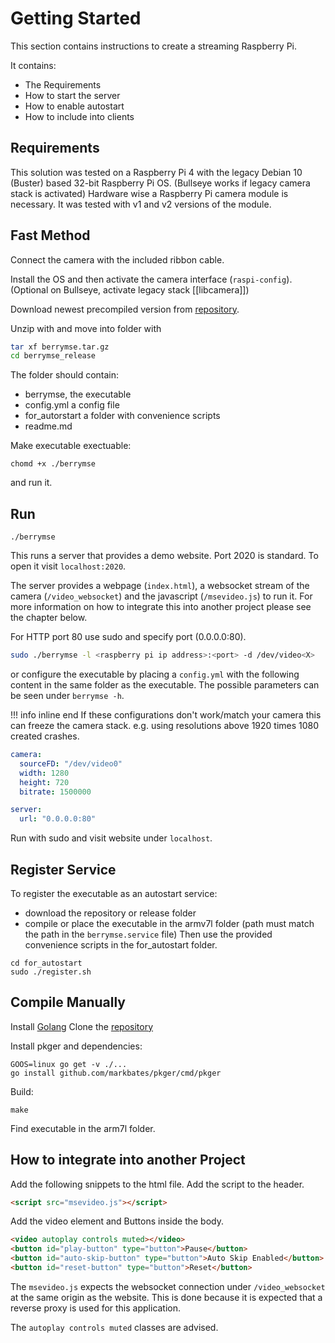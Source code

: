 # Getting Started

This section contains instructions to create a streaming Raspberry Pi.

It contains:
- The Requirements
- How to start the server
- How to enable autostart
- How to include into clients

## Requirements
This solution was tested on a Raspberry Pi 4 with the legacy Debian 10 (Buster) based 32-bit Raspberry Pi OS.
(Bullseye works if legacy camera stack is activated)
Hardware wise a Raspberry Pi camera module is necessary. It was tested with v1 and v2 versions of the module.

## Fast Method
Connect the camera with the included ribbon cable. 

Install the OS and then activate the camera interface (`raspi-config`). (Optional on Bullseye, activate legacy stack [[libcamera]])

Download newest precompiled version from [repository](https://github.com/Ch3ri0ur/berrymse/releases).

Unzip with and move into folder with

``` bash
tar xf berrymse.tar.gz
cd berrymse_release
```

The folder should contain:
* berrymse, the executable
* config.yml a config file
* for_autorstart a folder with convenience scripts
* readme.md 

Make executable exectuable:

```chomd +x ./berrymse```

and run it.

## Run

```
./berrymse
```
This runs a server that provides a demo website. Port 2020 is standard. To open it visit `localhost:2020`.

The server provides a webpage (`index.html`), a websocket stream of the camera (`/video_websocket`) and the javascript (`/msevideo.js`) to run it. For more information on how to integrate this into another project please see the chapter below.

For HTTP port 80 use sudo and specify port (0.0.0.0:80). 

``` bash
sudo ./berrymse -l <raspberry pi ip address>:<port> -d /dev/video<X>
```
or configure the executable by placing a `config.yml`  with the following content in the same folder as the executable. The possible parameters can be seen under `berrymse -h`.

!!! info inline end
    If these configurations don't work/match your camera this can freeze the camera stack. e.g. using resolutions above 1920 times 1080 created crashes.

``` yaml title="config.yml"
camera:
  sourceFD: "/dev/video0"
  width: 1280
  height: 720
  bitrate: 1500000

server:
  url: "0.0.0.0:80"
```

Run with sudo and visit website under ```localhost```.


## Register Service
To register the executable as an autostart service:

- download the repository or release folder
- compile or place the executable in the armv7l folder (path must match the path in the `berrymse.service` file)
Then use the provided convenience scripts in the for_autostart folder. 

```
cd for_autostart
sudo ./register.sh
```

## Compile Manually

Install [Golang](https://go.dev/dl/)
Clone the [repository](https://github.com/Ch3ri0ur/berrymse)

Install pkger and dependencies:
```
GOOS=linux go get -v ./...
go install github.com/markbates/pkger/cmd/pkger
```

Build:
```
make
```
Find executable in the arm7l folder.

## How to integrate into another Project

Add the following snippets to the html file.
Add the script to the header.
``` html
<script src="msevideo.js"></script>
```

Add the video element and Buttons inside the body.
```html
<video autoplay controls muted></video>
<button id="play-button" type="button">Pause</button>
<button id="auto-skip-button" type="button">Auto Skip Enabled</button>
<button id="reset-button" type="button">Reset</button>
``` 

The `msevideo.js` expects the websocket connection under `/video_websocket` at the same origin as the website. This is done because it is expected that a reverse proxy is used for this application.

The `autoplay controls muted` classes are advised.
